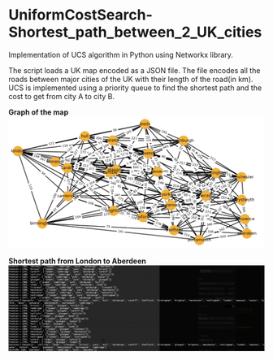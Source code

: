# UniformCostSearch-Shortest_path_between_2_UK_cities
Implementation of  UCS algorithm in Python using Networkx library.

The script loads a UK map encoded as a JSON file. The file encodes all the roads between major cities of the UK with their length of the road(in km). UCS is implemented using a priority queue to find the shortest path and the cost to get from city A to city B.

<b>Graph of the map</b>
<img src="images/graph.png">

<b>Shortest path from London to Aberdeen</b>
<img src="images/screen1.png">
